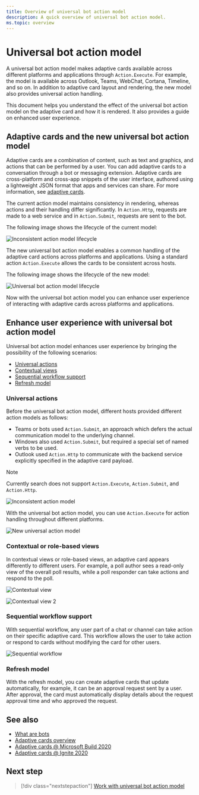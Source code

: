 ```yaml
---
title: Overview of universal bot action model
description: A quick overview of universal bot action model.
ms.topic: overview
---
```


# Universal bot action model

A universal bot action model makes adaptive cards available across different platforms and applications through `Action.Execute`. For example, the model is available across Outlook, Teams, WebChat, Cortana, Timeline, and so on. In addition to adaptive card layout and rendering, the new model also provides universal action handling.

This document helps you understand the effect of the universal bot action model on the adaptive card and how it is rendered. It also provides a guide on enhanced user experience.

## Adaptive cards and the new universal bot action model

Adaptive cards are a combination of content, such as text and graphics, and actions that can be performed by a user. You can add adaptive cards to a conversation through a bot or messaging extension. Adaptive cards are cross-platform and cross-app snippets of the user interface, authored using a lightweight JSON format that apps and services can share. For more information, see [adaptive cards](http://adaptivecards.io/).

The current action model maintains consistency in rendering, whereas actions and their handling differ significantly. In `Action.Http`, requests are made to a web service and in `Action.Submit`, requests are sent to the bot.

The following image shows the lifecycle of the current model:

![Inconsistent action model lifecycle](~/assets/images/bots/inconsistent-action-model-lifecycle.png)

The new universal bot action model enables a common handling of the adaptive card actions across platforms and applications. Using a standard action `Action.Execute` allows the cards to be consistent across hosts.

The following image shows the lifecycle of the new model:

![Universal bot action model lifecycle](~/assets/images/bots/universal-action-model-lifecycle.png)

Now with the universal bot action model you can enhance user experience of interacting with adaptive cards across platforms and applications.

## Enhance user experience with universal bot action model

Universal bot action model enhances user experience by bringing the possibility of the following scenarios:

* [Universal actions](#universal-actions)
* [Contextual views](#contextual-or-role-based-views)
* [Sequential workflow support](#sequential-workflow-support)
* [Refresh model](#refresh-model)

### Universal actions

Before the universal bot action model, different hosts provided different action models as follows:

* Teams or bots used `Action.Submit`, an approach which defers the actual communication model to the underlying channel.
* Windows also used `Action.Submit`, but required a special set of named verbs to be used.
* Outlook used `Action.Http` to communicate with the backend service explicitly specified in the adaptive card payload.

>[!NOTE]
> Currently search does not support `Action.Execute`, `Action.Submit`, and `Action.Http`.

![Inconsistent action model](~/assets/images/bots/inconsistent-action-model.png)

With the universal bot action model, you can use `Action.Execute` for action handling throughout different platforms.

![New universal action model](~/assets/images/bots/new-universal-action-model.png)

### Contextual or role-based views

In contextual views or role-based views, an adaptive card appears differently to different users. For example, a poll author sees a read-only view of the overall poll results, while a poll responder can take actions and respond to the poll.

![Contextual view](~/assets/images/bots/contextual-views.png)

![Contextual view 2](~/assets/images/bots/contextual-views2.png)

### Sequential workflow support

With sequential workflow, any user part of a chat or channel can take action on their specific adaptive card. This workflow allows the user to take action or respond to cards without modifying the card for other users.

![Sequential workflow](~/assets/images/bots/sequentialworkflow.png)

### Refresh model

With the refresh model, you can create adaptive cards that update automatically, for example, it can be an approval request sent by a user. After approval, the card must automatically display details about the request approval time and who approved the request.

## See also

* [What are bots](~/bots/what-are-bots.md)
* [Adaptive cards overview](~/task-modules-and-cards/what-are-cards.md)
* [Adaptive cards @ Microsoft Build 2020](https://youtu.be/hEBhwB72Qn4?t=1393)
* [Adaptive cards @ Ignite 2020](https://techcommunity.microsoft.com/t5/video-hub/elevate-user-experiences-with-teams-and-adaptive-cards/m-p/1689460)

## Next step

> [!div class="nextstepaction"]
> [Work with universal bot action model](Work-with-universal-bot-action-model.md)
